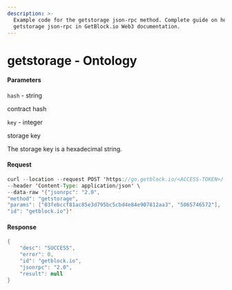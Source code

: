 ```yaml
---
description: >-
  Example code for the getstorage json-rpc method. Сomplete guide on how to use
  getstorage json-rpc in GetBlock.io Web3 documentation.
---
```


# getstorage - Ontology

#### Parameters

`hash` - string

contract hash

`key` - integer

storage key

The storage key is a hexadecimal string.

#### Request

```java
curl --location --request POST 'https://go.getblock.io/<ACCESS-TOKEN>/' \
--header 'Content-Type: application/json' \ 
--data-raw '{"jsonrpc": "2.0",
"method": "getstorage",
"params": ["03febccf81ac85e3d795bc5cbd4e84e907812aa3", "5065746572"],
"id": "getblock.io"}'
```

#### Response

```java
{
    "desc": "SUCCESS",
    "error": 0,
    "id": "getblock.io",
    "jsonrpc": "2.0",
    "result": null
}
```
